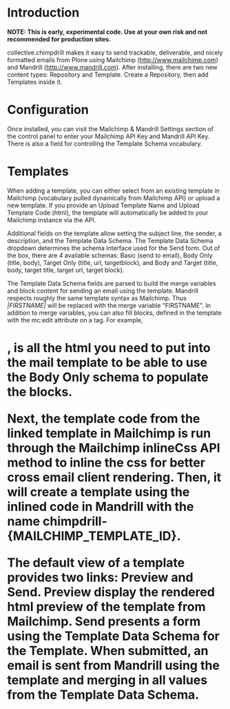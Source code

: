 Introduction
============
**NOTE: This is early, experimental code.  Use at your own risk and not recommended for production sites.**

collective.chimpdrill makes it easy to send trackable, deliverable, and nicely formatted emails from Plone using Mailchimp (http://www.mailchimp.com) and Mandrill (http://www.mandrill.com).  After installing, there are two new content types: Repository and Template.  Create a Repository, then add Templates inside it.

Configuration
=============
Once installed, you can visit the Mailchimp & Mandrill Settings section of the control panel to enter your Mailchimp API Key and Mandrill API Key.  There is also a field for controlling the Template Schema vocabulary.

Templates
=========
When adding a template, you can either select from an existing template in Mailchimp (vocabulary pulled dynamically from Mailchimp API) or upload a new template.  If you provide an Upload Template Name and Upload Template Code (html), the template will automatically be added to your Mailchimp instance via the API.  

Additional fields on the template allow setting the subject line, the sender, a description, and the Template Data Schema.  The Template Data Schema dropdown determines the schema interface used for the Send form.  Out of the box, there are 4 available schemas: Basic (send to email), Body Only (title, body), Target Only (title, url, targetblock), and Body and Target (title, body, target title, target url, target block).  

The Template Data Schema fields are parsed to build the merge variables and block content for sending an email using the template.  Mandrill respects roughly the same template syntax as Mailchimp.  Thus *|FIRSTNAME|* will be replaced with the merge variable "FIRSTNAME".  In addition to merge variables, you can also fill blocks, defined in the template with the mc:edit attribute on a tag.  For example, <h1 mc:edit="title" /><div mc:edit="body" />, is all the html you need to put into the mail template to be able to use the Body Only schema to populate the blocks.

Next, the template code from the linked template in Mailchimp is run through the Mailchimp inlineCss API method to inline the css for better cross email client rendering.  Then, it will create a template using the inlined code in Mandrill with the name chimpdrill-{MAILCHIMP_TEMPLATE_ID}.

The default view of a template provides two links: Preview and Send.  Preview display the rendered html preview of the template from Mailchimp.  Send presents a form using the Template Data Schema for the Template.  When submitted, an email is sent from Mandrill using the template and merging in all values from the Template Data Schema.

